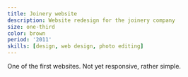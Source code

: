 ```yaml
---
title: Joinery website
description: Website redesign for the joinery company
size: one-third
color: brown
period: '2011'
skills: [design, web design, photo editing]
---
```


One of the first websites. Not yet responsive, rather simple.